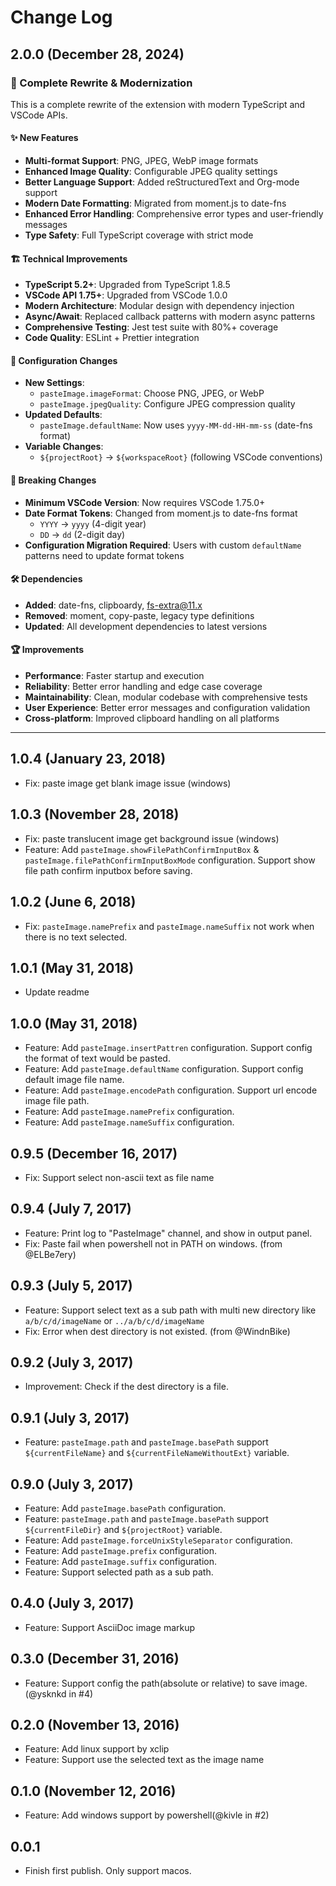 # Change Log

## 2.0.0 (December 28, 2024)

### 🔄 Complete Rewrite & Modernization

This is a complete rewrite of the extension with modern TypeScript and VSCode APIs.

#### ✨ New Features
- **Multi-format Support**: PNG, JPEG, WebP image formats
- **Enhanced Image Quality**: Configurable JPEG quality settings
- **Better Language Support**: Added reStructuredText and Org-mode support
- **Modern Date Formatting**: Migrated from moment.js to date-fns
- **Enhanced Error Handling**: Comprehensive error types and user-friendly messages
- **Type Safety**: Full TypeScript coverage with strict mode

#### 🏗️ Technical Improvements
- **TypeScript 5.2+**: Upgraded from TypeScript 1.8.5
- **VSCode API 1.75+**: Upgraded from VSCode 1.0.0
- **Modern Architecture**: Modular design with dependency injection
- **Async/Await**: Replaced callback patterns with modern async patterns
- **Comprehensive Testing**: Jest test suite with 80%+ coverage
- **Code Quality**: ESLint + Prettier integration

#### 🔧 Configuration Changes
- **New Settings**:
  - `pasteImage.imageFormat`: Choose PNG, JPEG, or WebP
  - `pasteImage.jpegQuality`: Configure JPEG compression quality
- **Updated Defaults**:
  - `pasteImage.defaultName`: Now uses `yyyy-MM-dd-HH-mm-ss` (date-fns format)
- **Variable Changes**:
  - `${projectRoot}` → `${workspaceRoot}` (following VSCode conventions)

#### 🔄 Breaking Changes
- **Minimum VSCode Version**: Now requires VSCode 1.75.0+
- **Date Format Tokens**: Changed from moment.js to date-fns format
  - `YYYY` → `yyyy` (4-digit year)
  - `DD` → `dd` (2-digit day)
- **Configuration Migration Required**: Users with custom `defaultName` patterns need to update format tokens

#### 🛠️ Dependencies
- **Added**: date-fns, clipboardy, fs-extra@11.x
- **Removed**: moment, copy-paste, legacy type definitions
- **Updated**: All development dependencies to latest versions

#### 🏆 Improvements
- **Performance**: Faster startup and execution
- **Reliability**: Better error handling and edge case coverage
- **Maintainability**: Clean, modular codebase with comprehensive tests
- **User Experience**: Better error messages and configuration validation
- **Cross-platform**: Improved clipboard handling on all platforms

---

## 1.0.4 (January 23, 2018)

- Fix: paste image get blank image issue (windows)

## 1.0.3 (November 28, 2018)

- Fix: paste translucent image get background issue (windows)
- Feature: Add `pasteImage.showFilePathConfirmInputBox` & `pasteImage.filePathConfirmInputBoxMode` configuration. Support show file path confirm inputbox before saving.

## 1.0.2 (June 6, 2018)

- Fix: `pasteImage.namePrefix` and `pasteImage.nameSuffix` not work when there is no text selected.

## 1.0.1 (May 31, 2018)

- Update readme

## 1.0.0 (May 31, 2018)

- Feature: Add `pasteImage.insertPattren` configuration. Support config the format of text would be pasted.
- Feature: Add `pasteImage.defaultName` configuration. Support config default image file name.
- Feature: Add `pasteImage.encodePath` configuration. Support url encode image file path.
- Feature: Add `pasteImage.namePrefix` configuration.
- Feature: Add `pasteImage.nameSuffix` configuration.

## 0.9.5 (December 16, 2017)

- Fix: Support select non-ascii text as file name

## 0.9.4 (July 7, 2017)

- Feature: Print log to "PasteImage" channel, and show in output panel.
- Fix: Paste fail when powershell not in PATH on windows. (from @ELBe7ery)

## 0.9.3 (July 5, 2017)

- Feature: Support select text as a sub path with multi new directory like `a/b/c/d/imageName` or `../a/b/c/d/imageName`
- Fix: Error when dest directory is not existed. (from @WindnBike)

## 0.9.2 (July 3, 2017)

- Improvement: Check if the dest directory is a file.

## 0.9.1 (July 3, 2017)

- Feature: `pasteImage.path` and `pasteImage.basePath` support `${currentFileName}` and `${currentFileNameWithoutExt}` variable.

## 0.9.0 (July 3, 2017)

- Feature: Add `pasteImage.basePath` configuration.
- Feature: `pasteImage.path` and `pasteImage.basePath` support `${currentFileDir}` and `${projectRoot}` variable.
- Feature: Add `pasteImage.forceUnixStyleSeparator` configuration.
- Feature: Add `pasteImage.prefix` configuration.
- Feature: Add `pasteImage.suffix` configuration.
- Feature: Support selected path as a sub path.

## 0.4.0 (July 3, 2017)

- Feature: Support AsciiDoc image markup

## 0.3.0 (December 31, 2016)

- Feature: Support config the path(absolute or relative) to save image.(@ysknkd in #4)

## 0.2.0 (November 13, 2016)

- Feature: Add linux support by xclip
- Feature: Support use the selected text as the image name

## 0.1.0 (November 12, 2016)

- Feature: Add windows support by powershell(@kivle in #2)

## 0.0.1

- Finish first publish. Only support macos.